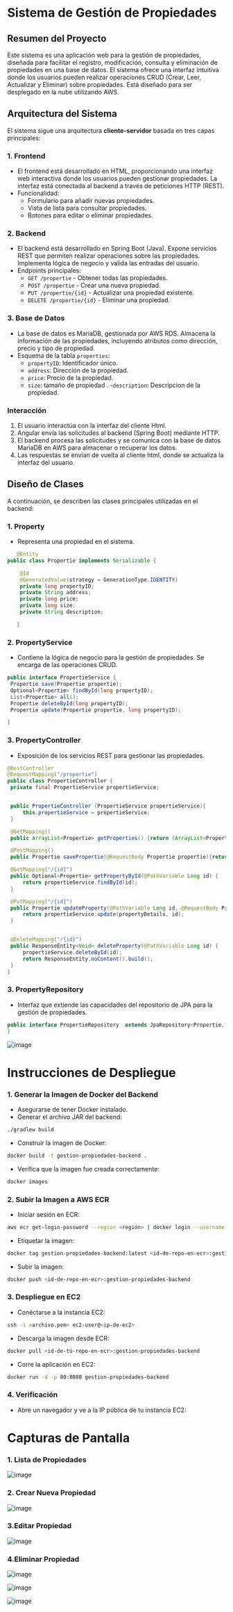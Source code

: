 # Sistema de Gestión de Propiedades

## Resumen del Proyecto
Este sistema es una aplicación web para la gestión de propiedades, diseñada para facilitar el registro, modificación, consulta y eliminación de propiedades en una base de datos. 
El sistema ofrece una interfaz intuitiva donde los usuarios pueden realizar operaciones CRUD (Crear, Leer, Actualizar y Eliminar) sobre propiedades. Está diseñado para ser desplegado en la nube utilizando AWS.

## Arquitectura del Sistema
El sistema sigue una arquitectura **cliente-servidor** basada en tres capas principales:

### 1. **Frontend**
   - El frontend está desarrollado en HTML, proporcionando una interfaz web interactiva donde los usuarios pueden gestionar propiedades. La interfaz está conectada al backend a través de peticiones HTTP (REST).
   - Funcionalidad: 
     - Formulario para añadir nuevas propiedades.
     - Vista de lista para consultar propiedades.
     - Botones para editar o eliminar propiedades.

### 2. **Backend**
   - El backend está desarrollado en Spring Boot (Java). Expone servicios REST que permiten realizar operaciones sobre las propiedades. Implementa lógica de negocio y valida las entradas del usuario.
   - Endpoints principales:
     - `GET /propertie` - Obtener todas las propiedades.
     - `POST /propertie` - Crear una nueva propiedad.
     - `PUT /propertie/{id}` - Actualizar una propiedad existente.
     - `DELETE /propertie/{id}` - Eliminar una propiedad.

### 3. **Base de Datos**
   - La base de datos es MariaDB, gestionada por AWS RDS. Almacena la información de las propiedades, incluyendo atributos como dirección, precio y tipo de propiedad.
   - Esquema de la tabla `properties`:
     - `propertyID`: Identificador único.
     - `address`: Dirección de la propiedad.
     - `price`: Precio de la propiedad.
     - `size`: tamaño de propiedad .
     -`description`: Descripcion de la propiedad.

### Interacción
1. El usuario interactúa con la interfaz del cliente Html.
2. Angular envía las solicitudes al backend (Spring Boot) mediante HTTP.
3. El backend procesa las solicitudes y se comunica con la base de datos MariaDB en AWS para almacenar o recuperar los datos.
4. Las respuestas se envían de vuelta al cliente html, donde se actualiza la interfaz del usuario.

## Diseño de Clases
A continuación, se describen las clases principales utilizadas en el backend:

### 1. **Property**
   - Representa una propiedad en el sistema.

  ```java
     @Entity
  public class Propertie implements Serializable {
  
      @Id
      @GeneratedValue(strategy = GenerationType.IDENTITY) 
      private long propertyID;
      private String address;
      private long price;
      private long size;
      private String description;
  
     }

```

### 2. **PropertyService**
   - Contiene la lógica de negocio para la gestión de propiedades. Se encarga de las operaciones CRUD.
   ```java
   public interface PropertieService {
    Propertie save(Propertie propertie);
    Optional<Propertie> findById(long propertyID);
    List<Propertie> all();
    Propertie deleteById(long propertyID);
    Propertie update(Propertie propertie, long propertyID);

}

```
### 3. **PropertyController**
   - Exposición de los servicios REST para gestionar las propiedades.
   ```java
@RestController
@RequestMapping("/propertie")
public class PropertieController {
    private final PropertieService propertieService;


    public PropertieController (PropertieService propertieService){
        this.propertieService = propertieService;
    }

    @GetMapping()
    public ArrayList<Propertie> getProperties() {return (ArrayList<Propertie>) this.propertieService.all();}

    @PostMapping()
    public Propertie savePropertie(@RequestBody Propertie propertie){return this.propertieService.save(propertie);}

    @GetMapping("/{id}")
    public Optional<Propertie> getPropertyById(@PathVariable Long id) {
        return propertieService.findById(id);
    }

    @PutMapping("/{id}")
    public Propertie updateProperty(@PathVariable Long id, @RequestBody Propertie propertyDetails) {
        return propertieService.update(propertyDetails, id);
    }


    @DeleteMapping("/{id}")
    public ResponseEntity<Void> deleteProperty(@PathVariable Long id) {
        propertieService.deleteById(id);
        return ResponseEntity.noContent().build();
    }
}
```
### 3. **PropertyRepository**
   - Interfaz que extiende las capacidades del repositorio de JPA para la gestión de propiedades.
   ```java
  public interface PropertieRepository  extends JpaRepository<Propertie, Long> {
}

```

![image](https://github.com/user-attachments/assets/0901fa5a-07d0-4cdd-a12a-677ca1aec849)




# Instrucciones de Despliegue

### 1. **Generar la Imagen de Docker del Backend**

- Asegurarse de tener Docker instalado.
- Generar el archivo JAR del backend:
```bash
./gradlew build

```
- Construir la imagen de Docker:
```bash
docker build -t gestion-propiedades-backend .
```
- Verifica que la imagen fue creada correctamente:
 ```bash
docker images

 ```
### 2. **Subir la Imagen a AWS ECR**

- Iniciar sesión en ECR:
```bash
aws ecr get-login-password --region <región> | docker login --username AWS --password-stdin <id-de-repo-en-ecr>

 ```
- Etiquetar la imagen:
```bash
docker tag gestion-propiedades-backend:latest <id-de-repo-en-ecr>:gestion-propiedades-backend
```
- Subir la imagen:
```bash
docker push <id-de-repo-en-ecr>:gestion-propiedades-backend

```

### 3. **Despliegue en EC2**

- Conéctarse a la instancia EC2:
```bash
ssh -i <archivo.pem> ec2-user@<ip-de-ec2>

```
- Descarga la imagen desde ECR:
```bash
docker pull <id-de-tú-repo-en-ecr>:gestion-propiedades-backend
```
- Corre la aplicación en EC2:
```bash
docker run -d -p 80:8080 gestion-propiedades-backend

```
### 4. **Verificación**

- Abre un navegador y ve a la IP pública de tu instancia EC2:

# **Capturas de Pantalla**

### 1. Lista de Propiedades

![image](https://github.com/user-attachments/assets/5abcd267-c6b5-46bd-ab18-9dfb583174d1)

### 2. Crear Nueva Propiedad


![image](https://github.com/user-attachments/assets/ed756ecc-6540-46ff-adaa-557447b487d4)

### 3.Editar Propiedad

![image](https://github.com/user-attachments/assets/ce8ea554-8492-41da-bcdc-3c0c8b205c04)

### 4.Eliminar Propiedad

![image](https://github.com/user-attachments/assets/156ef56b-067e-4ade-b7d2-fb3b8078c1e4)


![image](https://github.com/user-attachments/assets/49900977-9366-4a0d-97dc-2ed640ff924d)


![image](https://github.com/user-attachments/assets/32353826-b3da-4d06-bae2-6be8fe4b6197)






